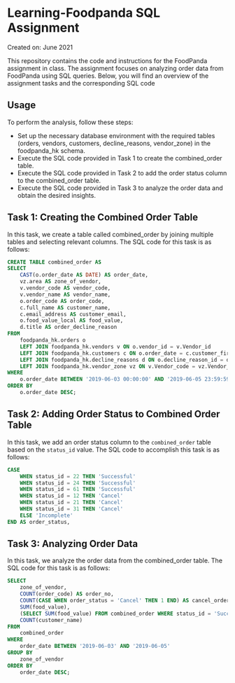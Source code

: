 # Learning-Foodpanda SQL Assignment

Created on: June 2021

This repository contains the code and instructions for the FoodPanda assignment in class. The assignment focuses on analyzing order data from FoodPanda using SQL queries. Below, you will find an overview of the assignment tasks and the corresponding SQL code
## Usage
To perform the analysis, follow these steps:
-  Set up the necessary database environment with the required tables (orders, vendors, customers, decline_reasons, vendor_zone) in the foodpanda_hk schema.
-  Execute the SQL code provided in Task 1 to create the combined_order table.
-  Execute the SQL code provided in Task 2 to add the order status column to the combined_order table.
-  Execute the SQL code provided in Task 3 to analyze the order data and obtain the desired insights.

## Task 1: Creating the Combined Order Table
In this task, we create a table called combined_order by joining multiple tables and selecting relevant columns. The SQL code for this task is as follows:
```SQL
CREATE TABLE combined_order AS
SELECT
    CAST(o.order_date AS DATE) AS order_date,
    vz.area AS zone_of_vendor,
    v.vendor_code AS vendor_code,
    v.vendor_name AS vendor_name,
    o.order_code AS order_code,
    c.full_name AS customer_name,
    c.email_address AS customer_email,
    o.food_value_local AS food_value,
    d.title AS order_decline_reason
FROM
    foodpanda_hk.orders o
    LEFT JOIN foodpanda_hk.vendors v ON o.vendor_id = v.Vendor_id
    LEFT JOIN foodpanda_hk.customers c ON o.order_date = c.customer_first_order
    LEFT JOIN foodpanda_hk.decline_reasons d ON o.decline_reason_id = d.decline_reason_id
    LEFT JOIN foodpanda_hk.vendor_zone vz ON v.Vendor_code = vz.Vendor_code
WHERE
    o.order_date BETWEEN '2019-06-03 00:00:00' AND '2019-06-05 23:59:59'
ORDER BY
    o.order_date DESC;
```
## Task 2: Adding Order Status to Combined Order Table
In this task, we add an order status column to the `combined_order` table based on the `status_id` value. The SQL code to accomplish this task is as follows:
```SQL
CASE
    WHEN status_id = 22 THEN 'Successful'
    WHEN status_id = 24 THEN 'Successful'
    WHEN status_id = 61 THEN 'Successful'
    WHEN status_id = 12 THEN 'Cancel'
    WHEN status_id = 21 THEN 'Cancel'
    WHEN status_id = 31 THEN 'Cancel'
    ELSE 'Incomplete'
END AS order_status,
```
## Task 3: Analyzing Order Data
In this task, we analyze the order data from the combined_order table. The SQL code for this task is as follows:
```SQL
SELECT
    zone_of_vendor,
    COUNT(order_code) AS order_no,
    COUNT(CASE WHEN order_status = 'Cancel' THEN 1 END) AS cancel_orders_no,
    SUM(food_value),
    (SELECT SUM(food_value) FROM combined_order WHERE status_id = 'Successful') AS food_value_successful_order,
    COUNT(customer_name)
FROM
    combined_order
WHERE
    order_date BETWEEN '2019-06-03' AND '2019-06-05'
GROUP BY
    zone_of_vendor
ORDER BY
    order_date DESC;
```
